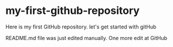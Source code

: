 # my-first-github-repository
Here is my first GitHub repository. let's get started with gitHub

README.md file was just edited manually. One more edit at GitHub
